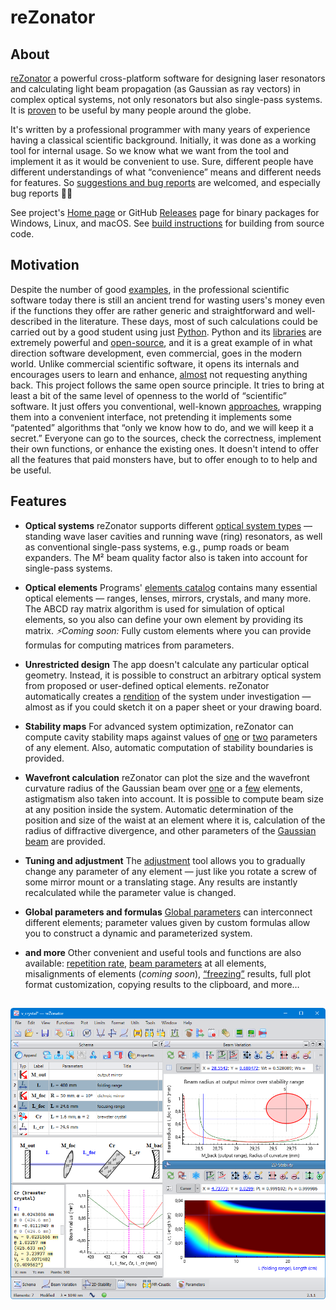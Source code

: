 # reZonator

## About

[reZonator](http://rezonator.orion-project.org) a powerful cross-platform software for designing laser resonators and calculating light beam propagation (as Gaussian as ray vectors) in complex optical systems, not only resonators but also single-pass systems. It is [proven](http://rezonator.orion-project.org/?page=citation) to be useful by many people around the globe.

It's written by a professional programmer with many years of experience having a classical scientific background. Initially, it was done as a working tool for internal usage. So we know what we want from the tool and implement it as it would be convenient to use. Sure, different people have different understandings of what “convenience” means and different needs for features. So [suggestions and bug reports](https://github.com/orion-project/rezonator2/issues) are welcomed, and especially bug reports 🫣😀

See project's [Home page](http://rezonator.orion-project.org) or GitHub [Releases](https://github.com/orion-project/rezonator2/releases) page for binary packages for Windows, Linux, and macOS. See [build instructions](./docs/build.md) for building from source code.

## Motivation

Despite the number of good [examples](https://www.scilab.org), in the professional scientific software today there is still an ancient trend for wasting users's money even if the functions they offer are rather generic and straightforward and well-described in the literature. These days, most of such calculations could be carried out by a good student using just [Python](https://www.python.org). Python and its [libraries](https://numpy.org) are extremely powerful and [open-source](https://opensource.org), and it is a great example of in what direction software development, even commercial, goes in the modern world. Unlike commercial scientific software, it opens its internals and encourages users to learn and enhance, [almost](https://en.wikipedia.org/wiki/GNU_General_Public_License) not requesting anything back. This project follows the same open source principle. It tries to bring at least a bit of the same level of openness to the world of “scientific” software. It just offers you conventional, well-known [approaches](https://en.wikipedia.org/wiki/Ray_transfer_matrix_analysis), wrapping them into a convenient interface, not pretending it implements some “patented” algorithms that “only we know how to do, and we will keep it a secret.” Everyone can go to the sources, check the correctness, implement their own functions, or enhance the existing ones. It doesn't intend to offer all the features that paid monsters have, but to offer enough to to help and be useful.

## Features

- **Optical systems**
reZonator supports different [optical system types](http://rezonator.orion-project.org/help/trip_type.html) — standing wave laser cavities and running wave (ring) resonators, as well as conventional single-pass systems, e.g., pump roads or beam expanders. The M² beam quality factor also is taken into account for single-pass systems.

- **Optical elements**
Programs' [elements catalog](http://rezonator.orion-project.org/help/elements.html) contains many essential optical elements — ranges, lenses, mirrors, crystals, and many more. The ABCD ray matrix algorithm is used for simulation of optical elements, so you also can define your own element by providing its matrix. *⚡️Coming soon:* Fully custom elements where you can provide formulas for computing matrices from parameters.

- **Unrestricted design**
The app doesn't calculate any particular optical geometry. Instead, it is possible to construct an arbitrary optical system from proposed or user-defined optical elements. reZonator automatically creates a [rendition](http://rezonator.orion-project.org/help/layout.html) of the system under investigation — almost as if you could sketch it on a paper sheet or your drawing board.

- **Stability maps**
For advanced system optimization, reZonator can compute cavity stability maps against values of [one](http://rezonator.orion-project.org/help/func_stabmap.html) or [two](http://rezonator.orion-project.org/help/func_stabmap_2d.html) parameters of any element. Also, automatic computation of stability boundaries is provided.

- **Wavefront calculation**
reZonator can plot the size and the wavefront curvature radius of the Gaussian beam over [one](http://rezonator.orion-project.org/help/func_caustic.html) or a [few](http://rezonator.orion-project.org/help/func_caustic_mr.html) elements, astigmatism also taken into account. It is possible to compute beam size at any position inside the system. Automatic determination of the position and size of the waist at an element where it is, calculation of the radius of diffractive divergence, and other parameters of the [Gaussian beam](http://rezonator.orion-project.org/help/calc_gauss.html) are provided.

- **Tuning and adjustment**
The [adjustment]((http://rezonator.orion-project.org/help/adjust.html)) tool allows you to gradually change any parameter of any element — just like you rotate a screw of some mirror mount or a translating stage. Any results are instantly recalculated while the parameter value is changed.

- **Global parameters and formulas**
[Global parameters](http://rezonator.orion-project.org/help/params_window.html) can interconnect different elements; parameter values given by custom formulas allow you to construct a dynamic and parameterized system.

- **and more**
Other convenient and useful tools and functions are also available: [repetition rate](http://rezonator.orion-project.org/help/func_reprate.html), [beam parameters](http://rezonator.orion-project.org/help/func_beamdata.html) at all elements, misalignments of elements (*coming soon*), [“freezing”](http://rezonator.orion-project.org/help/func_freeze.html) results, full plot format customization, copying results to the clipboard, and more…

##

![Main Window](./img/main_window_2.1.1.png)
